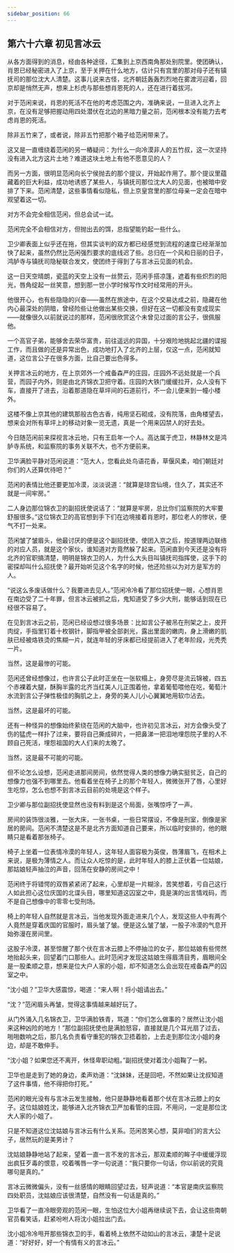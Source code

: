 ```yaml
---
sidebar_position: 66
---
```


## 第六十六章 **初见言冰云**

从各方面得到的消息，经由各种途径，汇集到上京西南角那处别院里。使团确认，肖恩已经秘密进入了上京，至于关押在什么地方，估计只有宫里的那对母子还有镇抚司的那位沈大人清楚。这事儿说来古怪，北齐朝廷轰轰烈烈地在雾渡河迎着，回京却是悄然无声，想来上杉虎与那些想肖恩死的人，还在进行着拔河。

对于范闲来说，肖恩的死活不在他的考虑范围之内，准确来说，一旦进入北齐上京，在没有足够把握动用四处潜伏在北边的黑暗力量之前，范闲根本没有能力去考虑肖恩的死活。

除非五竹来了，或者说，除非五竹把那个箱子给范闲带来了。

这又是一直缠绕着范闲的另一樁疑问：为什么一向冷漠非人的五竹叔，这一次坚持没有进入北方这片土地？难道这块土地上有他不愿意见的人？

而另一方面，很明显范闲向长宁侯抛去的那个提议，开始起作用了。那个提议里蕴藏着的巨大利益，成功地诱惑了某些人，与镇抚司那位沈大人的见面，也被暗中安排了下来。范闲清楚，这些事情看似隐私，但上京皇宫里的那位母亲一定会在暗中观望着这一切。

对方不会完全相信范闲，但总会试一试。

范闲完全不会相信对方，但抛出去的饵，总指望能钓起一些什么。

卫少卿表面上似乎还在拖，但其实谈判的双方都已经感觉到流程的速度已经渐渐加快了起来，虽然仍然比范闲强烈要求的底线迟了些。总归在一个风和日丽的日子，鸿胪寺与镇抚司隐秘联合发文，使团终于得到了与言冰云见面的机会。

这一日天空晴朗，瓷蓝的天空上没有一丝赘云，范闲手搭凉篷，遮着有些炽烈的阳光，唇角绽起一丝笑意，想到那一世小学时候写作文时经常用的开头。

他很开心，也有些隐隐的兴奋——虽然在旅途中，在这个交易达成之前，隐藏在他内心最深处的阴暗，曾经险些让他做出某些交换，但好在这一切都没有变成现实——就像很久以前就说过的那样，范闲很欣赏这个未曾见过面的言公子，很佩服他。

一个高官子弟，能够舍去荣华富贵，前往遥远的异国，十分艰险地挑起北疆的谍报工作，而且做的还是异常出色，成功地打入了北齐的上层，仅这一点，范闲就知道，这位言公子在很多方面，比自己要出色得多。

关押言冰云的地方，在上京郊外一个戒备森严的庄园，庄园外不远处就是一个兵营，而园子内外，则是由北齐锦衣卫把守着。庄园的大铁门缓缓拉开，众人没有下车，直接开了进去，沿着那道隐在草坪间的石道前行，不一会儿便来到一幢小楼外。

这楼不像上京其他的建筑那般古色古香，纯用坚石砌成，没有院落，由角楼望去，想来会对所有草坪上的移动对象一览无遗，真是一个用来囚禁人的好去处。

今日随范闲前来探视言冰云地，只有王启年一个人。高达属于虎卫，林静林文是鸿胪寺系统，和监察院的事务关联不大，也不方便前来。

卫华满脸平静对范闲说道：“范大人，您看此处鸟语花香，草偃风柔，咱们朝廷对你们的人还算优待吧？”

范闲的表情比他还要更加冷漠，淡淡说道：“就算是琼宫仙境，住久了，其实还不就是一间牢房。”

二人身边那位锦衣卫的副招抚使说话了：“就算是牢房，总比你们监察院的大牢要舒服很多。”这位锦衣卫的高官想到手下们在边境接着肖恩时，那位老人的惨状，便气不打一处来。

范闲皱了皱眉头，他最讨厌的便是这个副招抚使，使团入京之后，按道理两边联络的对应人员，就是这个家伙，谁知道对方竟然躲了起来。范闲直到今天还是没有将北齐的官职搞清楚，明明是锦衣卫的人，为什么大头目叫镇抚司指挥使，这手下的密探却叫什么招抚使？最开始听见这个名字的时候，他还险些以为对方是军方的人。

“说这么多废话做什么？我要进去见人。”范闲冷冷看了那位招抚使一眼，心想肖恩在南边受了二十年罪，但言冰云被抓之后，鬼知道受了多少大刑，能够话到现在已经很不容易了。

在见到言冰云之前，范闲已经设想过很多场景：比如言公子被吊在刑架之上，皮开肉绽，手指里钉着十枚钢针，脚指甲被全部剥光，露出里面的嫩肉，身上滑嫩的肌肤已经被烙铁烫的焦糊一片，就连年轻的牙床都已经提前进入了老年阶段，光秃秃一片。

当然，这是最惨的可能。

范闲还曾经想像过，也许言公子此时正坐在一张软榻上，身旁尽是流云锦被，四五个赤裸着大腿，酥胸半露的北齐当红美人儿正围着他，拿着葡萄喂他在吃，葡萄汁水流到言公子弹性极佳的胸肌之上，身旁的美人儿小心翼翼地用软巾沾去。

当然，这是最坏的可能。

还有一种怪异的想像始终萦绕在范闲的大脑中，也许初见言冰云，对方会像头受了伤的猛虎一样扑了过来，要将自己撕成碎片，一把鼻涕一把泪地埋怨院子里的人不顾自己死活，埋怨祖国的大人们来的太晚了。

当然，这是最不可能的可能。

但不论怎么设想，范闲走进那间房间，依然觉得人类的想像力确实挺贫乏，自己的想像力也强不到哪里去。他看着坐在椅子上的那个年轻人，微微张开了唇，心里好生吃惊，怎么也想不到言冰云目前的处境是这个样子。

卫少卿与那位副招抚使显然也没有料到是这个局面，张嘴惊呼了一声。

房间的装饰很淡雅，一张大床，一张书桌，一些日常摆设，不像是刑室，倒像是家居的房间。范闲不清楚这是不是北齐方面知道自己要来，所以临时安排的，他的眼睛只是看着那张椅子。

椅子上坐着一位表情冷漠的年轻人，这年轻人面容极为英俊，唇薄眉飞，在相术上来说，是极为薄情之人。而让众人吃惊的是，此时年轻人的膝上正伏着一位姑娘，那姑娘轻声抽泣的声音，回荡在安静的房间之中！

范闲终于将错愕的双唇紧紧闭了起来，心里却是一片糊涂，苦笑想着，亏自己这行人如此担心这位庆国的北谍头目，哪里知道这囚室之中，竟是演的出言情戏码，而不是自己想像中的零零七受刑场。

椅上的年轻人自然就是言冰云，当他发现外面走进来几个人，发现这些人中有两个人竟然是穿着庆国的官服时，眉头皱了皱。便是这么皱了皱，一股子冷漠的气息开始弥漫在房间里。

这股子冷漠，甚至惊醒了那个伏在言冰云膝上不停抽泣的女子，那位姑娘有些愕然地抬起头来，回望着门口那些人。此时范闲才发现这姑娘生得眉清目秀，眉眼间全是一股柔顺之意，想来是位大户人家的小姐，却不知道怎么会出现在戒备森严的囚室之中。

“沈小姐？”卫华大感震惊，喝道：“来人啊！将小姐请出去。”

“沈？”范闲眉头再皱，觉得这事情越来越好玩了。

从门外涌入几名锦衣卫，卫华满脸铁青，骂道：“你们怎么做事的？居然让沈小姐来这种凶险的地方！”那位副招抚使也是满脸怒容，直接就是几个耳光扇了过去，啪啪数响之后，那几名负责看守重犯的锦衣卫捂着脸，上去走到那位沈小姐的身边，却是不敢伸手。

“沈小姐？如果您还不离开，休怪卑职动粗。”副招抚使对着沈小姐鞠了一躬。

卫华也是走到了她的身边，柔声劝道：“沈妹妹，还是回吧，不然如果让沈叔知道了这件事情，他不得把你打死。”

范闲的眼光没有与言冰云发生接触，他只是静静地看着那个伏在言冰云膝上的女子。这位姑娘姓沈，能够进入北齐锦衣卫严加看管的庄园，不用问，一定是那位沈大人家的小姐了。

只是不知道这位沈姑娘与言冰云有什么关系。范闲苦笑心想，莫非咱们的言大公子，居然玩的是美男计？

沈姑娘静静地站了起来，望着一直一言不发的言冰云，那双柔顺的眸子中缓缓浮现出疯狂歹毒的恨意，咬着嘴唇一字一句说道：“我只要你一句话，你以前说的究竟哪句是真的。”

言冰云微微偏头，没有一丝感情的眼睛回望过去，轻声说道：“本官是南庆监察院四处职员，沈姑娘应该很清楚，自然没有一句话是真的。”

卫华看了一直冷眼旁观的范闲一眼，生怕这位大小姐再继续说下去，会让这些南朝官员看笑话，赶紧吩咐人将沈小姐拉出门去。

沈小姐冷冷甩开那些锦衣卫的手，看着椅上依然不动如山的言冰云，凄楚十足说道：“好好好，好一个有情有义的言冰云。”

